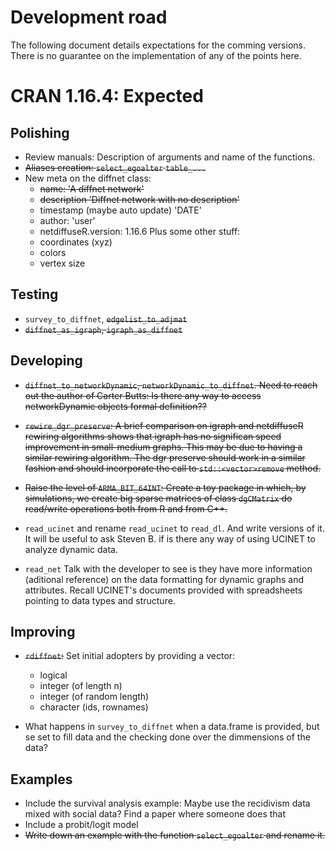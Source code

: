 # Development road

The following document details expectations for the comming versions. There is no guarantee on the implementation of any of the points here.

# CRAN 1.16.4: Expected

## Polishing

- Review manuals: Description of arguments and name of the functions.
- ~~Aliases creation: `select_egoalter` `table_...`~~
- New meta on the diffnet class:
    * ~~name: 'A diffnet network'~~
    * ~~description 'Diffnet network with no description'~~
    * timestamp (maybe auto update) 'DATE'
    * author: 'user'
    * netdiffuseR.version: 1.16.6
  Plus some other stuff:
    * coordinates (xyz)
    * colors
    * vertex size

## Testing

- `survey_to_diffnet`, ~~`edgelist_to_adjmat`~~
- ~~`diffnet_as_igraph`, `igraph_as_diffnet`~~


## Developing

- ~~`diffnet_to_networkDynamic`, `networkDynamic_to_diffnet`. Need to reach out the author of Carter Butts: Is there any way to access networkDynamic objects formal definition??~~

- ~~`rewire_dgr_preserve`: A brief comparison on igraph and netdiffuseR rewiring algorithms shows that igraph has no significan speed improvement in small-medium graphs. This may be due to having a similar rewiring algorithm. The dgr preserve should work in a similar fashion and should incorporate the call to `std::<vector>remove` method.~~

- ~~Raise the level of `ARMA_BIT_64INT`: Create a toy package in which, by simulations, we create big sparse matrices of class `dgCMatrix` do read/write operations both from R and from C++.~~

- `read_ucinet` and rename `read_ucinet` to `read_dl`. And write versions of it. It will be useful to ask Steven B. if is there any way of using UCINET to analyze dynamic data.

- `read_net` Talk with the developer to see is they have more information (aditional reference) on the data formatting for dynamic graphs and attributes. Recall UCINET's documents provided with spreadsheets pointing to data types and structure.

## Improving

-   ~~`rdiffnet`:~~
    Set initial adopters by providing a vector:
    - logical
    - integer (of length n)
    - integer (of random length)
    - character (ids, rownames)

-   What happens in `survey_to_diffnet` when a data.frame is provided, but se set to fill data and the checking done over the dimmensions of the data?

## Examples

- Include the survival analysis example: Maybe use the recidivism data mixed with social data? Find a paper where someone does that
- Include a probit/logit model
- ~~Write down an example with the function `select_egoalter` and rename it.~~
